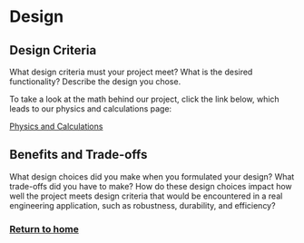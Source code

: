 # Design

## Design Criteria
What design criteria must your project meet? What is the desired functionality?
Describe the design you chose.

To take a look at the math behind our project, click the link below, which leads to our physics and calculations page:

[Physics and Calculations](physics.md)

## Benefits and Trade-offs
What design choices did you make when you formulated your design? What trade-offs did you have to make?
How do these design choices impact how well the project meets design criteria that would be encountered in a real engineering application, such as robustness, durability, and efficiency?

### [Return to home](index.md)
